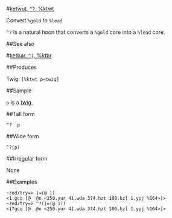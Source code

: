 #[ketwut, `^?`, %ktwt](#ktwt)

Convert `%gold` to `%lead`

`^?` is a natural hoon that converts a `%gold` core into a `%lead` core.

##See also

#[ketbar, `^|`, %ktbr](#ktbr)

##Produces

Twig: `[%ktwt p=twig]`

##Sample

`p` is a [twig]().

##Tall form

    ^?  p

##Wide form

    ^?(p)

##Irregular form

None

##Examples


    ~zod/try=> |=(@ 1)
    <1.gcq [@  @n <250.yur 41.wda 374.hzt 100.kzl 1.ypj %164>]>
    ~zod/try=> ^?(|=(@ 1))
    <1?gcq [@  @n <250.yur 41.wda 374.hzt 100.kzl 1.ypj %164>]>

